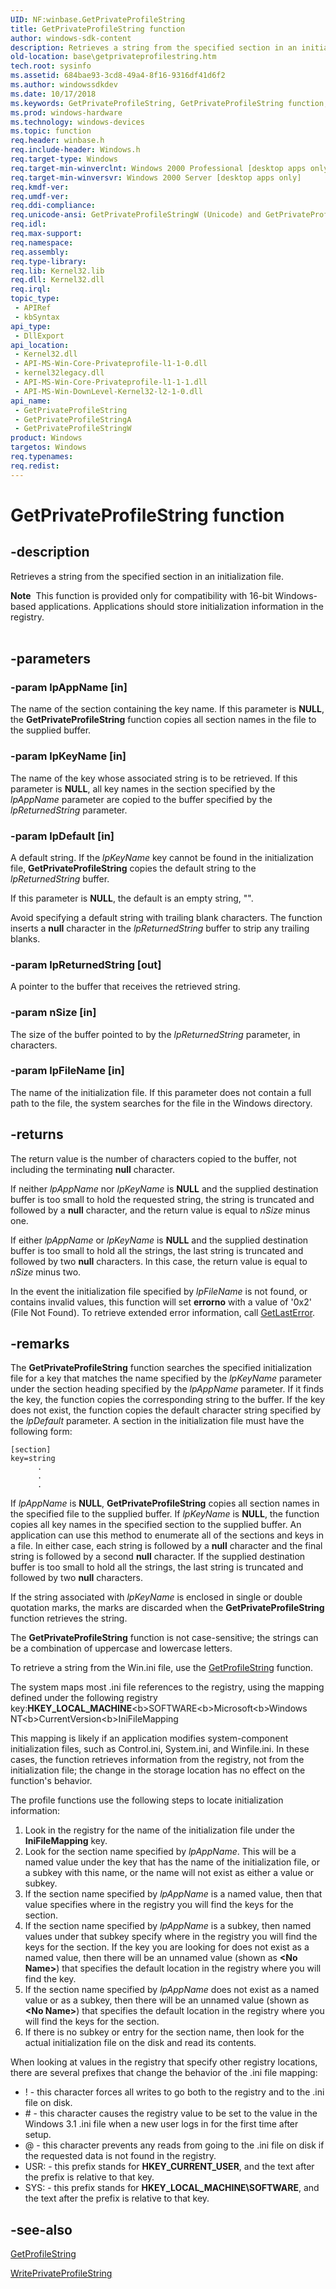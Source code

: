 ```yaml
---
UID: NF:winbase.GetPrivateProfileString
title: GetPrivateProfileString function
author: windows-sdk-content
description: Retrieves a string from the specified section in an initialization file.
old-location: base\getprivateprofilestring.htm
tech.root: sysinfo
ms.assetid: 684bae93-3cd8-49a4-8f16-9316df41d6f2
ms.author: windowssdkdev
ms.date: 10/17/2018
ms.keywords: GetPrivateProfileString, GetPrivateProfileString function, GetPrivateProfileStringA, GetPrivateProfileStringW, _win32_getprivateprofilestring, base.getprivateprofilestring, winbase/GetPrivateProfileString, winbase/GetPrivateProfileStringA, winbase/GetPrivateProfileStringW
ms.prod: windows-hardware
ms.technology: windows-devices
ms.topic: function
req.header: winbase.h
req.include-header: Windows.h
req.target-type: Windows
req.target-min-winverclnt: Windows 2000 Professional [desktop apps only]
req.target-min-winversvr: Windows 2000 Server [desktop apps only]
req.kmdf-ver: 
req.umdf-ver: 
req.ddi-compliance: 
req.unicode-ansi: GetPrivateProfileStringW (Unicode) and GetPrivateProfileStringA (ANSI)
req.idl: 
req.max-support: 
req.namespace: 
req.assembly: 
req.type-library: 
req.lib: Kernel32.lib
req.dll: Kernel32.dll
req.irql: 
topic_type:
 - APIRef
 - kbSyntax
api_type:
 - DllExport
api_location:
 - Kernel32.dll
 - API-MS-Win-Core-Privateprofile-l1-1-0.dll
 - kernel32legacy.dll
 - API-MS-Win-Core-Privateprofile-l1-1-1.dll
 - API-MS-Win-DownLevel-Kernel32-l2-1-0.dll
api_name:
 - GetPrivateProfileString
 - GetPrivateProfileStringA
 - GetPrivateProfileStringW
product: Windows
targetos: Windows
req.typenames: 
req.redist: 
---
```


# GetPrivateProfileString function


## -description


Retrieves a string from the specified section in an initialization file.
<div class="alert"><b>Note</b>  This function is provided only for compatibility with 16-bit Windows-based applications. Applications should store initialization information in the registry.</div><div> </div>

## -parameters




### -param lpAppName [in]

The name of the section containing the key name. If this parameter is <b>NULL</b>, the 
<b>GetPrivateProfileString</b> function copies all section names in the file to the supplied buffer.


### -param lpKeyName [in]

The name of the key whose associated string is to be retrieved. If this parameter is <b>NULL</b>, all key names in the section specified by the <i>lpAppName</i> parameter are copied to the buffer specified by the <i>lpReturnedString</i> parameter.


### -param lpDefault [in]

A default string. If the <i>lpKeyName</i> key cannot be found in the initialization file, 
<b>GetPrivateProfileString</b> copies the default string to the <i>lpReturnedString</i> buffer.  


If this parameter is <b>NULL</b>, the default is an empty string, "".

Avoid specifying a default string with trailing blank characters. The function inserts a <b>null</b> character in the <i>lpReturnedString</i> buffer to strip any trailing blanks.


### -param lpReturnedString [out]

A pointer to the buffer that receives the retrieved string. 



					


### -param nSize [in]

The size of the buffer pointed to by the <i>lpReturnedString</i> parameter, in characters.


### -param lpFileName [in]

The name of the initialization file. If this parameter does not contain a full path to the file, the system searches for the file in the Windows directory.


## -returns



The return value is the number of characters copied to the buffer, not including the terminating <b>null</b> character.

If neither <i>lpAppName</i> nor <i>lpKeyName</i> is <b>NULL</b> and the supplied destination buffer is too small to hold the requested string, the string is truncated and followed by a <b>null</b> character, and the return value is equal to <i>nSize</i> minus one.

If either <i>lpAppName</i> or <i>lpKeyName</i> is <b>NULL</b> and the supplied destination buffer is too small to hold all the strings, the last string is truncated and followed by two <b>null</b> characters. In this case, the return value is equal to <i>nSize</i> minus two.

In the event the initialization file specified by <i>lpFileName</i> is not found, or contains invalid values, this function will set <b>errorno</b> with a value of '0x2' (File Not Found). To retrieve extended error information, call <a href="http://go.microsoft.com/fwlink/p/?linkid=169416">GetLastError</a>.




## -remarks



The 
<b>GetPrivateProfileString</b> function searches the specified initialization file for a key that matches the name specified by the <i>lpKeyName</i> parameter under the section heading specified by the <i>lpAppName</i> parameter. If it finds the key, the function copies the corresponding string to the buffer. If the key does not exist, the function copies the default character string specified by the <i>lpDefault</i> parameter. A section in the initialization file must have the following form:
				
			

<pre class="syntax" xml:space="preserve"><code>[section]
key=string
      .
      .
      .</code></pre>
If <i>lpAppName</i> is <b>NULL</b>, 
<b>GetPrivateProfileString</b> copies all section names in the specified file to the supplied buffer. If <i>lpKeyName</i> is <b>NULL</b>, the function copies all key names in the specified section to the supplied buffer. An application can use this method to enumerate all of the sections and keys in a file. In either case, each string is followed by a <b>null</b> character and the final string is followed by a second <b>null</b> character. If the supplied destination buffer is too small to hold all the strings, the last string is truncated and followed by two <b>null</b> characters.

If the string associated with <i>lpKeyName</i> is enclosed in single or double quotation marks, the marks are discarded when the 
<b>GetPrivateProfileString</b> function retrieves the string.

The 
<b>GetPrivateProfileString</b> function is not case-sensitive; the strings can be a combination of uppercase and lowercase letters.

To retrieve a string from the Win.ini file, use the 
<a href="https://msdn.microsoft.com/70987969-7ad5-4eb6-bcd0-ce8709864ee7">GetProfileString</a> function.

The system maps most .ini file references to the registry, using the mapping defined under the following registry key:<b>HKEY_LOCAL_MACHINE</b>\<b>SOFTWARE</b>\<b>Microsoft</b>\<b>Windows NT</b>\<b>CurrentVersion</b>\<b>IniFileMapping</b>



This mapping is likely if an application modifies system-component initialization files, such as Control.ini, System.ini, and Winfile.ini. In these cases, the 
function retrieves information from the registry, not from the initialization file; the change in the storage location has no effect on the function's behavior.

The profile functions use the following steps to locate initialization information:

<ol>
<li>Look in the registry for the name of the initialization file  under the <b>IniFileMapping</b> key.</li>
<li>Look for the section name specified by <i>lpAppName</i>. This will be a named value under the key that has the name of the initialization file, or a subkey with this name, or the name will not exist as either a value or subkey.</li>
<li>If the section name specified by <i>lpAppName</i> is a named value, then that value specifies where in the registry you will find the keys for the section.</li>
<li>If the section name specified by <i>lpAppName</i> is a subkey, then named values under that subkey specify where in the registry you will find the keys for the section. If the key you are looking for does not exist as a named value, then there will be an unnamed value (shown as <b>&lt;No Name&gt;</b>) that specifies the default location in the registry where you will find the key.</li>
<li>If the section name specified by <i>lpAppName</i> does not exist as a named value or as a subkey, then there will be an unnamed value (shown as <b>&lt;No Name&gt;</b>) that specifies the default location in the registry where you will find the keys for the section.</li>
<li>If there is no subkey or entry for the section name, then look for the actual initialization file on the disk and read its contents.</li>
</ol>
When looking at values in the registry that specify other registry locations, there are several prefixes that change the behavior of the .ini file mapping:

<ul>
<li>! - this character forces all writes to go both to the registry and to the .ini file on disk.</li>
<li># - this character causes the registry value to be set to the value in the Windows 3.1 .ini file when a new user logs in for the first time after setup.</li>
<li>@ - this character prevents any reads from going to the .ini file on disk if the requested data is not found in the registry.</li>
<li>USR: - this prefix stands for <b>HKEY_CURRENT_USER</b>, and the text after the prefix is relative to that key.</li>
<li>SYS: - this prefix stands for <b>HKEY_LOCAL_MACHINE\SOFTWARE</b>, and the text after the prefix is relative to that key.</li>
</ul>



## -see-also




<a href="https://msdn.microsoft.com/70987969-7ad5-4eb6-bcd0-ce8709864ee7">GetProfileString</a>



<a href="https://msdn.microsoft.com/f0799092-c6c1-4800-a17a-fcf744b1228f">WritePrivateProfileString</a>
 

 

